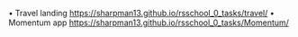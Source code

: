 • Travel landing https://sharpman13.github.io/rsschool_0_tasks/travel/
• Momentum app https://sharpman13.github.io/rsschool_0_tasks/Momentum/
